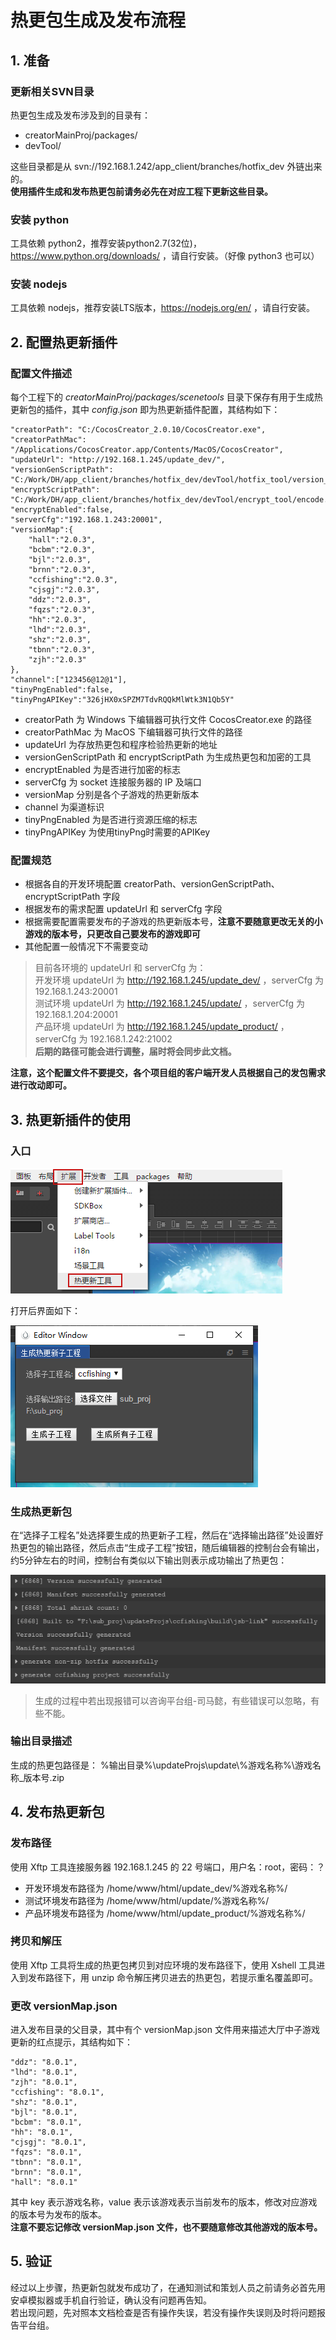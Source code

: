 # 热更包生成及发布流程
## 1.  准备
### 更新相关SVN目录
热更包生成及发布涉及到的目录有：
*  creatorMainProj/packages/
*  devTool/

这些目录都是从 svn://192.168.1.242/app_client/branches/hotfix_dev 外链出来的。  
**使用插件生成和发布热更包前请务必先在对应工程下更新这些目录。**

### 安装 python
工具依赖 python2，推荐安装python2.7(32位)，https://www.python.org/downloads/ ，请自行安装。（好像 python3 也可以）

### 安装 nodejs
工具依赖 nodejs，推荐安装LTS版本，https://nodejs.org/en/ ，请自行安装。

## 2.  配置热更新插件
### 配置文件描述
每个工程下的 *creatorMainProj/packages/scenetools* 目录下保存有用于生成热更新包的插件，其中 *config.json* 即为热更新插件配置，其结构如下：  

    "creatorPath": "C:/CocosCreator_2.0.10/CocosCreator.exe",  
    "creatorPathMac": "/Applications/CocosCreator.app/Contents/MacOS/CocosCreator",  
    "updateUrl": "http://192.168.1.245/update_dev/",
    "versionGenScriptPath": "C:/Work/DH/app_client/branches/hotfix_dev/devTool/hotfix_tool/version_generator.js",  
    "encryptScriptPath": "C:/Work/DH/app_client/branches/hotfix_dev/devTool/encrypt_tool/encode.py",  
    "encryptEnabled":false,  
    "serverCfg":"192.168.1.243:20001",  
    "versionMap":{  
        "hall":"2.0.3",  
        "bcbm":"2.0.3",  
        "bjl":"2.0.3",  
        "brnn":"2.0.3",  
        "ccfishing":"2.0.3",  
        "cjsgj":"2.0.3",  
        "ddz":"2.0.3",  
        "fqzs":"2.0.3",  
        "hh":"2.0.3",  
        "lhd":"2.0.3",  
        "shz":"2.0.3",  
        "tbnn":"2.0.3",  
        "zjh":"2.0.3"  
    },  
    "channel":["123456@12@1"],  
    "tinyPngEnabled":false,  
    "tinyPngAPIKey":"326jHX0xSPZM7TdvRQQkMlWtk3N1Qb5Y"  


*  creatorPath 为 Windows 下编辑器可执行文件 CocosCreator.exe 的路径
*  creatorPathMac 为 MacOS 下编辑器可执行文件的路径
*  updateUrl 为存放热更包和程序检验热更新的地址
*  versionGenScriptPath 和 encryptScriptPath 为生成热更包和加密的工具
*  encryptEnabled 为是否进行加密的标志
*  serverCfg 为 socket 连接服务器的 IP 及端口
*  versionMap 分别是各个子游戏的热更新版本
*  channel 为渠道标识
*  tinyPngEnabled 为是否进行资源压缩的标志
*  tinyPngAPIKey 为使用tinyPng时需要的APIKey

### 配置规范
*  根据各自的开发环境配置 creatorPath、versionGenScriptPath、encryptScriptPath 字段
*  根据发布的需求配置 updateUrl 和 serverCfg 字段
*  根据需要配置需要发布的子游戏的热更新版本号，**注意不要随意更改无关的小游戏的版本号，只更改自己要发布的游戏即可**
*  其他配置一般情况下不需要变动

> 目前各环境的 updateUrl 和 serverCfg 为：  
开发环境 updateUrl 为 http://192.168.1.245/update_dev/ ，serverCfg 为 192.168.1.243:20001  
测试环境 updateUrl 为 http://192.168.1.245/update/ ，serverCfg 为 192.168.1.204:20001  
产品环境 updateUrl 为 http://192.168.1.245/update_product/ ，serverCfg 为 192.168.1.242:21002  
**后期的路径可能会进行调整，届时将会同步此文档。**

**注意，这个配置文件不要提交，各个项目组的客户端开发人员根据自己的发包需求进行改动即可。**

## 3.  热更新插件的使用
### 入口
![1](uploads/c1b6fd3130c61a65a37015435f054fd1/1.png)

打开后界面如下：

![2](uploads/1a0f814855ee3feb5802923fe17abecf/2.png)

### 生成热更新包
在“选择子工程名”处选择要生成的热更新子工程，然后在“选择输出路径”处设置好热更包的输出路径，然后点击“生成子工程”按钮，随后编辑器的控制台会有输出，约5分钟左右的时间，控制台有类似以下输出则表示成功输出了热更包：

![3](uploads/b256ef4a90a8b522d040d3e64df63a46/3.png)

>  生成的过程中若出现报错可以咨询平台组-司马懿，有些错误可以忽略，有些不能。

### 输出目录描述
生成的热更包路径是： %输出目录%\updateProjs\update\\%游戏名称%\游戏名称_版本号.zip 

## 4. 发布热更新包
### 发布路径
使用 Xftp 工具连接服务器 192.168.1.245 的 22 号端口，用户名：root，密码：？  
*  开发环境发布路径为 /home/www/html/update_dev/%游戏名称%/  
*  测试环境发布路径为 /home/www/html/update/%游戏名称%/  
*  产品环境发布路径为 /home/www/html/update_product/%游戏名称%/  
### 拷贝和解压
使用 Xftp 工具将生成的热更包拷贝到对应环境的发布路径下，使用 Xshell 工具进入到发布路径下，用 unzip 命令解压拷贝进去的热更包，若提示重名覆盖即可。
### 更改 versionMap.json 
进入发布目录的父目录，其中有个 versionMap.json 文件用来描述大厅中子游戏更新的红点提示，其结构如下：


    "ddz": "8.0.1",  
    "lhd": "8.0.1",  
    "zjh": "8.0.1",  
    "ccfishing": "8.0.1",  
    "shz": "8.0.1",  
    "bjl": "8.0.1",  
    "bcbm": "8.0.1",  
    "hh": "8.0.1",  
    "cjsgj": "8.0.1",  
    "fqzs": "8.0.1",  
    "tbnn": "8.0.1",  
    "brnn": "8.0.1",  
    "hall": "8.0.1"  

其中 key 表示游戏名称，value 表示该游戏表示当前发布的版本，修改对应游戏的版本号为发布的版本。  
**注意不要忘记修改 versionMap.json 文件，也不要随意修改其他游戏的版本号。**

## 5. 验证
经过以上步骤，热更新包就发布成功了，在通知测试和策划人员之前请务必首先用安卓模拟器或手机自行验证，确认没有问题再告知。  
若出现问题，先对照本文档检查是否有操作失误，若没有操作失误则及时将问题报告平台组。